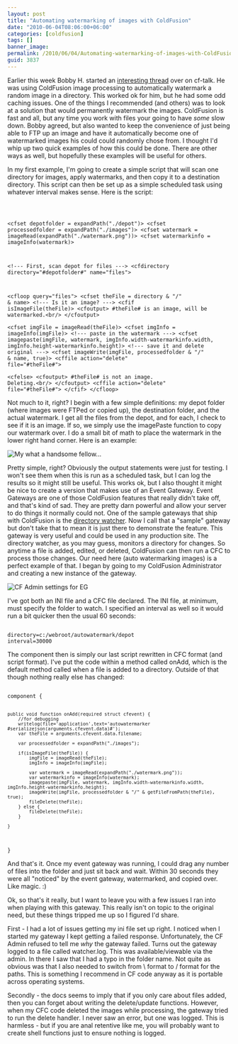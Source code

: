 ```yaml
---
layout: post
title: "Automating watermarking of images with ColdFusion"
date: "2010-06-04T08:06:00+06:00"
categories: [coldfusion]
tags: []
banner_image: 
permalink: /2010/06/04/Automating-watermarking-of-images-with-ColdFusion
guid: 3837
---
```


Earlier this week Bobby H. started an <a href="http://www.houseoffusion.com/groups/cf-talk/thread.cfm/threadid:61445#334299">interesting thread</a> over on cf-talk. He was using ColdFusion image processing to automatically watermark a random image in a directory. This worked ok for him, but he had some odd caching issues. One of the things I recommended (and others) was to look at a solution that would permanently  watermark the images. ColdFusion is fast and all, but any time you work with files your going to have <i>some</i> slow down. Bobby agreed, but also wanted to keep the convenience of just being able to FTP up an image and have it automatically become one of watermarked images his could could randomly chose from. I thought I'd whip up two quick examples of how this could be done. There are other ways as well, but hopefully these examples will be useful for others.

<p/>
<!--more-->
In my first example, I'm going to create a simple script that will scan one directory for images, apply watermarks, and then copy it to a destination directory. This script can then be set up as a simple scheduled task using whatever interval makes sense. Here is the script:

<p>

<code>

&lt;cfset depotfolder = expandPath("./depot")&gt;
&lt;cfset processedfolder = expandPath("./images")&gt;
&lt;cfset watermark = imageRead(expandPath("./watermark.png"))&gt;
&lt;cfset watermarkinfo = imageInfo(watermark)&gt;

&lt;!--- First, scan depot for files ---&gt;
&lt;cfdirectory directory="#depotfolder#" name="files"&gt;

&lt;cfloop query="files"&gt;
	&lt;cfset theFile = directory & "/" & name&gt;
	&lt;!--- Is it an image? ---&gt;
	&lt;cfif isImageFile(theFile)&gt;
		&lt;cfoutput&gt;
		#theFile# is an image, will be watermarked.&lt;br/&gt;
		&lt;/cfoutput&gt;	
		&lt;cfset imgFile = imageRead(theFile)&gt;
		&lt;cfset imgInfo = imageInfo(imgFile)&gt;
		&lt;!--- paste in the watermark ---&gt;
		&lt;cfset imagepaste(imgFile, watermark, imgInfo.width-watermarkinfo.width, imgInfo.height-watermarkinfo.height)&gt;
		&lt;!--- save it and delete original ---&gt;
		&lt;cfset imageWrite(imgFile, processedfolder & "/" & name, true)&gt;
		&lt;cffile action="delete" file="#theFile#"&gt;		
	&lt;cfelse&gt;
		&lt;cfoutput&gt;
		#theFile# is not an image. Deleting.&lt;br/&gt;
		&lt;/cfoutput&gt;
		&lt;cffile action="delete" file="#theFile#"&gt;
	&lt;/cfif&gt;
&lt;/cfloop&gt;
</code>

<p>

Not much to it, right? I begin with a few simple definitions: my depot folder (where images were FTPed or copied up), the destination folder, and the actual watermark. I get all the files from the depot, and for each, I check to see if it is an image. If so, we simply use the imagePaste function to copy our watermark over. I do a small bit of math to place the watermark in the lower right hand corner. Here is an example:

<p>

<img src="https://static.raymondcamden.com/images/meatwork1.jpg" title="My what a handsome fellow..." />

<p>

Pretty simple, right? Obviously the output statements were just for testing. I won't see them when this is run as a scheduled task, but I can log the results so it might still be useful. This works ok, but I also thought it might be nice to create a version that makes use of an Event Gateway. Event Gateways are one of those ColdFusion features that really didn't take off, and that's kind of sad. They are pretty darn powerful  and allow your server to do things it normally could not. One of the sample gateways that ship with ColdFusion is the <a href="http://help.adobe.com/en_US/ColdFusion/9.0/Developing/WSc3ff6d0ea77859461172e0811cbec22c24-77f7.html">directory watcher</a>. Now I call that a "sample" gateway but don't take that to mean it is just there to demonstrate the feature. This gateway is very useful and could be used in any production site. The directory watcher, as you may guess, monitors a directory for changes. So anytime a file is added, edited, or deleted, ColdFusion can then run a CFC to process those changes. Our need here (auto watermarking images) is a perfect example of that. I began by going to my ColdFusion Administrator and creating a new instance of the gateway.

<p>

<img src="https://static.raymondcamden.com/images/cfjedi/autowatermarker1.png" title="CF Admin settings for EG" />

<p>

I've got both an INI file and a CFC file declared. The INI file, at minimum, must specify the folder to watch. I specified an interval as well so it would run a bit quicker then the usual 60 seconds:

<p>

<code>
directory=c:/webroot/autowatermark/depot
interval=30000
</code>

<p>

The component then is simply our last script rewritten in CFC format (and script format). I've put the code within a method called onAdd, which is the default method called when a file is added to a directory. Outside of that though nothing really else has changed:

<p>

<code>
component {

	public void function onAdd(required struct cfevent) {
		//for debugging
		writelog(file='application',text='autowatermarker #serializejson(arguments.cfevent.data)#');
		var theFile = arguments.cfevent.data.filename;
		
		var processedfolder = expandPath("./images");

		if(isImageFile(theFile)) {
			imgFile = imageRead(theFile);
			imgInfo = imageInfo(imgFile);
			
			var watermark = imageRead(expandPath("./watermark.png"));
			var watermarkinfo = imageInfo(watermark);
			imagepaste(imgFile, watermark, imgInfo.width-watermarkinfo.width, imgInfo.height-watermarkinfo.height);
			imageWrite(imgFile, processedfolder & "/" & getFileFromPath(theFile), true);
			fileDelete(theFile);
		} else {
			fileDelete(theFile);
		}

	}

}
</code>

<p>

And that's it. Once my event gateway was running, I could drag any number of files into the folder and just sit back and wait. Within 30 seconds they were all "noticed" by the event gateway, watermarked, and copied over. Like magic. :)

<p>

Ok, so that's it really, but I want to leave you with a few issues I ran into when playing with this gateway. This really isn't on topic to the original need, but these things tripped me up so I figured I'd share.

<p>

First - I had a lot of issues getting my ini file set up right. I noticed when I started my gateway I kept getting a failed response. Unfortunately, the CF Admin refused to tell me <i>why</i> the gateway failed. Turns out the gateway logged to a file called watcher.log. This was available/viewable via the admin. In there I saw that I had a typo in the folder name. Not quite as obvious was that I also needed to switch from \ format to / format for the paths. This is something I recommend in CF code anyway as it is portable across operating systems. 

<p>

Secondly - the docs seems to imply that if you only care about files added, then you can forget about writing the delete/update functions. However, when my CFC code deleted the images while processing, the gateway tried to run the delete handler. I never saw an error, but one was logged. This is harmless - but if you are anal retentive like me, you will probably want to create shell functions just to ensure nothing is logged.